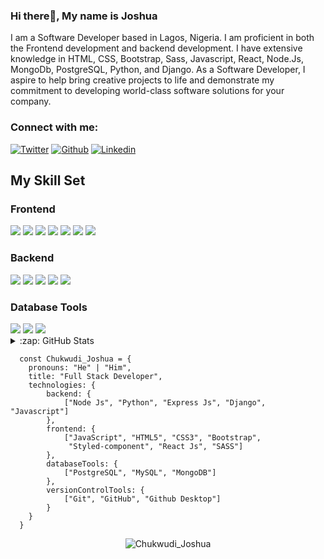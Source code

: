 ### Hi there👋, My name is Joshua

I am a Software Developer based in Lagos, Nigeria. I am proficient in both the Frontend development and backend development. I have extensive knowledge in HTML, CSS, Bootstrap, Sass, Javascript, React, Node.Js, MongoDb, PostgreSQL, Python, and Django. As a Software Developer, I aspire to help bring creative projects to life and demonstrate my commitment to developing world-class software solutions for your company.

### Connect with me:

[![Twitter](https://img.shields.io/badge/Twitter-1DA1F2?style=for-the-badge&logo=twitter&logoColor=white)](https://www.twitter.com/ChuksJoshuaa)
[![Github](https://img.shields.io/badge/GitHub-100000?style=for-the-badge&logo=github&logoColor=white)](https://www.github.com/ChuksJoshuaa)
[![Linkedin](https://img.shields.io/badge/LinkedIn-0077B5?style=for-the-badge&logo=linkedin&logoColor=white)](https://www.linkedin.com/in/chuks-joshuaa/)


## My Skill Set  

 
### Frontend  
 
<div align="left"> 
 
 <img src="https://img.shields.io/badge/Bootstrap-563D7C?style=for-the-badge&logo=bootstrap&logoColor=white" />
 <img src="https://img.shields.io/badge/React-20232A?style=for-the-badge&logo=react&logoColor=61DAFB" />
 <img src="https://img.shields.io/badge/CSS3-1572B6?style=for-the-badge&logo=css3&logoColor=white" />
 <img src="https://img.shields.io/badge/HTML5-E34F26?style=for-the-badge&logo=html5&logoColor=white" />
 <img src="https://img.shields.io/badge/JavaScript-323330?style=for-the-badge&logo=javascript&logoColor=F7DF1E" />
 <img src="https://img.shields.io/badge/Sass-CC6699?style=for-the-badge&logo=sass&logoColor=white" />
 <img src="https://img.shields.io/badge/Material--UI-0081CB?style=for-the-badge&logo=material-ui&logoColor=white" />

 
### Backend  
 
<div align="left">  
 
<img src="https://img.shields.io/badge/JavaScript-F7DF1E?style=for-the-badge&logo=javascript&logoColor=black" />  
<img src="https://img.shields.io/badge/Node.js-43853D?style=for-the-badge&logo=node.js&logoColor=white" />  
<img src="https://img.shields.io/badge/Python-14354C?style=for-the-badge&logo=python&logoColor=white" />  
<img src="https://img.shields.io/badge/Express.js-404D59?style=for-the-badge" />  
<img src="https://img.shields.io/badge/Django-092E20?style=for-the-badge&logo=django&logoColor=white" /> 
 
</div>
 
### Database Tools
 <div align="left" >
<img src="https://img.shields.io/badge/PostgreSQL-316192?style=for-the-badge&logo=postgresql&logoColor=white" />  
<img src="https://img.shields.io/badge/MySQL-00000F?style=for-the-badge&logo=mysql&logoColor=white" />  
<img src="https://img.shields.io/badge/MongoDB-4EA94B?style=for-the-badge&logo=mongodb&logoColor=white" />  
 </div>


<!-- </td><td valign="top" width="33%"> -->
 
<details>
  <summary>:zap: GitHub Stats</summary>

  <img align="left" alt="ChuksMbanaso's GitHub Stats" src="https://github-readme-stats.vercel.app/api?username=ChuksJoshuaa&show_icons=true&hide_border=true&theme=radical" />
  
 </details>

```
  const Chukwudi_Joshua = {
    pronouns: "He" | "Him",
    title: "Full Stack Developer",
    technologies: {
        backend: {
            ["Node Js", "Python", "Express Js", "Django", "Javascript"]
        },
        frontend: {
            ["JavaScript", "HTML5", "CSS3", "Bootstrap", 
             "Styled-component", "React Js", "SASS"]
        },
        databaseTools: {
            ["PostgreSQL", "MySQL", "MongoDB"]
        },
        versionControlTools: {
            ["Git", "GitHub", "Github Desktop"]
        }
    }
  }    
```

<div align="center">
  <img align="center" src="https://github-readme-streak-stats.herokuapp.com/?user=ChuksJoshuaa&theme=dark" alt="Chukwudi_Joshua" />
</div>
